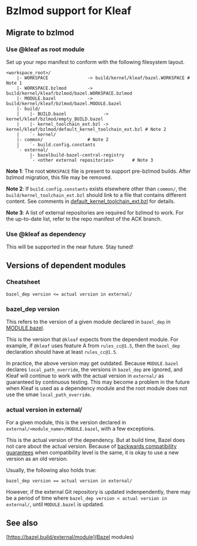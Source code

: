 # Bzlmod support for Kleaf

## Migrate to bzlmod

### Use @kleaf as root module

Set up your repo manifest to conform with the following filesystem layout.

```text
<workspace_root>/
    |- WORKSPACE               -> build/kernel/kleaf/bazel.WORKSPACE # Note 1
    |- WORKSPACE.bzlmod        -> build/kernel/kleaf/bzlmod/bazel.WORKSPACE.bzlmod
    |- MODULE.bazel            -> build/kernel/kleaf/bzlmod/bazel.MODULE.bazel
    |- build/
    |    |- BUILD.bazel              -> kernel/kleaf/bzlmod/empty_BUILD.bazel
    |    |- kernel_toolchain_ext.bzl -> kernel/kleaf/bzlmod/default_kernel_toolchain_ext.bzl # Note 2
    |    `- kernel/
    |- common/                 # Note 2
    |    `- build.config.constants
    `- external/
         |- bazelbuild-bazel-central-registry
         `- <other external repositories>       # Note 3
```

**Note 1**: The root `WORKSPACE` file is present to support pre-bzlmod builds.
After bzlmod migration, this file may be removed.

**Note 2**: If `build.config.constants` exists elsewhere other than `common/`,
the `build/kernel_toolchain_ext.bzl` should link to a file that
contains different content. See comments in
[default_kernel_toolchain_ext.bzl](default_kernel_toolchain_ext.bzl)
for details.

**Note 3**: A list of external repositories are required for bzlmod to work.
For the up-to-date list, refer to the repo manifest of the ACK branch.

### Use @kleaf as dependency

This will be supported in the near future. Stay tuned!

## Versions of dependent modules

### Cheatsheet

```text
bazel_dep version <= actual version in external/
```

### bazel\_dep version

This refers to the version of a given module declared in `bazel_dep` in [MODULE.bazel](MODULE.bazel).

This is the version that `@kleaf` expects from the dependent module. For
example, if `@kleaf` uses feature A from `rules_cc@1.5`, then the `bazel_dep`
declaration should have at least `rules_cc@1.5`.

In practice, the above version may get outdated. Because `MODULE.bazel`
declares `local_path_override`, the versions in `bazel_dep` are ignored, and
Kleaf will continue to work with the actual version in `external/` as
guaranteed by continuous testing. This may become a problem in the future
when Kleaf is used as a dependency module and the root module does not use the
smae `local_path_override`.

### actual version in external/

For a given module, this is the version declared in
`external/<module_name>/MODULE.bazel`, with a few exceptions.

This is the actual version of the dependency. But at build time, Bazel does not
care about the actual version. Because of
[backwards compatibility guarantees](https://bazel.build/external/module#compatibility_level)
when compatibility level is the same, it is okay to use a new version as an
old version.

Usually, the following also holds true:

```text
bazel_dep version == actual version in external/
```

However, if the external Git repository is updated indenpendently, there may
be a period of time where `bazel_dep version < actual version in external/`,
until `MODULE.bazel` is updated.

## See also

[https://bazel.build/external/module](Bazel modules)

